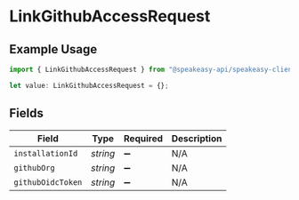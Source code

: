# LinkGithubAccessRequest

## Example Usage

```typescript
import { LinkGithubAccessRequest } from "@speakeasy-api/speakeasy-client-sdk-typescript/sdk/models/operations";

let value: LinkGithubAccessRequest = {};
```

## Fields

| Field              | Type               | Required           | Description        |
| ------------------ | ------------------ | ------------------ | ------------------ |
| `installationId`   | *string*           | :heavy_minus_sign: | N/A                |
| `githubOrg`        | *string*           | :heavy_minus_sign: | N/A                |
| `githubOidcToken`  | *string*           | :heavy_minus_sign: | N/A                |